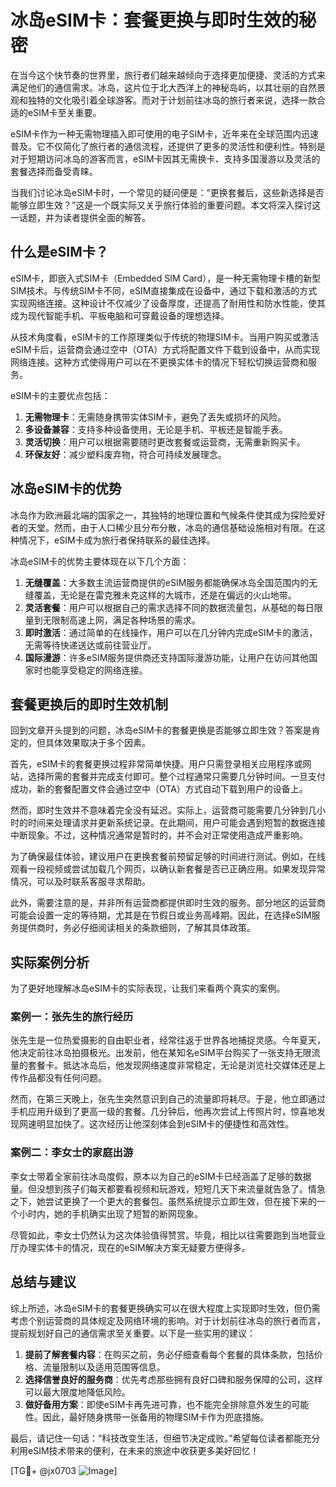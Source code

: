 # 冰岛eSIM卡：套餐更换与即时生效的秘密

在当今这个快节奏的世界里，旅行者们越来越倾向于选择更加便捷、灵活的方式来满足他们的通信需求。冰岛，这片位于北大西洋上的神秘岛屿，以其壮丽的自然景观和独特的文化吸引着全球游客。而对于计划前往冰岛的旅行者来说，选择一款合适的eSIM卡至关重要。

eSIM卡作为一种无需物理插入即可使用的电子SIM卡，近年来在全球范围内迅速普及。它不仅简化了旅行者的通信流程，还提供了更多的灵活性和便利性。特别是对于短期访问冰岛的游客而言，eSIM卡因其无需换卡、支持多国漫游以及灵活的套餐选择而备受青睐。

当我们讨论冰岛eSIM卡时，一个常见的疑问便是：“更换套餐后，这些新选择是否能够立即生效？”这是一个既实际又关乎旅行体验的重要问题。本文将深入探讨这一话题，并为读者提供全面的解答。

## 什么是eSIM卡？

eSIM卡，即嵌入式SIM卡（Embedded SIM Card），是一种无需物理卡槽的新型SIM技术。与传统SIM卡不同，eSIM直接集成在设备中，通过下载和激活的方式实现网络连接。这种设计不仅减少了设备厚度，还提高了耐用性和防水性能，使其成为现代智能手机、平板电脑和可穿戴设备的理想选择。

从技术角度看，eSIM卡的工作原理类似于传统的物理SIM卡。当用户购买或激活eSIM卡后，运营商会通过空中（OTA）方式将配置文件下载到设备中，从而实现网络连接。这种方式使得用户可以在不更换实体卡的情况下轻松切换运营商和服务。

eSIM卡的主要优点包括：

1. **无需物理卡**：无需随身携带实体SIM卡，避免了丢失或损坏的风险。
2. **多设备兼容**：支持多种设备使用，无论是手机、平板还是智能手表。
3. **灵活切换**：用户可以根据需要随时更改套餐或运营商，无需重新购买卡。
4. **环保友好**：减少塑料废弃物，符合可持续发展理念。

## 冰岛eSIM卡的优势

冰岛作为欧洲最北端的国家之一，其独特的地理位置和气候条件使其成为探险爱好者的天堂。然而，由于人口稀少且分布分散，冰岛的通信基础设施相对有限。在这种情况下，eSIM卡成为旅行者保持联系的最佳选择。

冰岛eSIM卡的优势主要体现在以下几个方面：

1. **无缝覆盖**：大多数主流运营商提供的eSIM服务都能确保冰岛全国范围内的无缝覆盖，无论是在雷克雅未克这样的大城市，还是在偏远的火山地带。
2. **灵活套餐**：用户可以根据自己的需求选择不同的数据流量包，从基础的每日限量到无限制高速上网，满足各种场景的需求。
3. **即时激活**：通过简单的在线操作，用户可以在几分钟内完成eSIM卡的激活，无需等待快递送达或前往营业厅。
4. **国际漫游**：许多eSIM服务提供商还支持国际漫游功能，让用户在访问其他国家时也能享受稳定的网络连接。

## 套餐更换后的即时生效机制

回到文章开头提到的问题，冰岛eSIM卡的套餐更换是否能够立即生效？答案是肯定的，但具体效果取决于多个因素。

首先，eSIM卡的套餐更换过程非常简单快捷。用户只需登录相关应用程序或网站，选择所需的套餐并完成支付即可。整个过程通常只需要几分钟时间。一旦支付成功，新的套餐配置文件会通过空中（OTA）方式自动下载到用户的设备上。

然而，即时生效并不意味着完全没有延迟。实际上，运营商可能需要几分钟到几小时的时间来处理请求并更新系统记录。在此期间，用户可能会遇到短暂的数据连接中断现象。不过，这种情况通常是暂时的，并不会对正常使用造成严重影响。

为了确保最佳体验，建议用户在更换套餐前预留足够的时间进行测试。例如，在线观看一段视频或尝试加载几个网页，以确认新套餐是否已正确应用。如果发现异常情况，可以及时联系客服寻求帮助。

此外，需要注意的是，并非所有运营商都提供即时生效的服务。部分地区的运营商可能会设置一定的等待期，尤其是在节假日或业务高峰期。因此，在选择eSIM服务提供商时，务必仔细阅读相关的条款细则，了解其具体政策。

## 实际案例分析

为了更好地理解冰岛eSIM卡的实际表现，让我们来看两个真实的案例。

### 案例一：张先生的旅行经历

张先生是一位热爱摄影的自由职业者，经常往返于世界各地捕捉灵感。今年夏天，他决定前往冰岛拍摄极光。出发前，他在某知名eSIM平台购买了一张支持无限流量的套餐卡。抵达冰岛后，他发现网络速度非常稳定，无论是浏览社交媒体还是上传作品都没有任何问题。

然而，在第三天晚上，张先生突然意识到自己的流量即将耗尽。于是，他立即通过手机应用升级到了更高一级的套餐。几分钟后，他再次尝试上传照片时，惊喜地发现网速明显加快了。这次经历让他深刻体会到eSIM卡的便捷性和高效性。

### 案例二：李女士的家庭出游

李女士带着全家前往冰岛度假，原本以为自己的eSIM卡已经涵盖了足够的数据量。但没想到孩子们每天都要看视频和玩游戏，短短几天下来流量就告急了。情急之下，她尝试更换了一个更大的套餐包。虽然系统提示立即生效，但在接下来的一个小时内，她的手机确实出现了短暂的断网现象。

尽管如此，李女士仍然认为这次体验值得赞赏。毕竟，相比以往需要跑到当地营业厅办理实体卡的情况，现在的eSIM解决方案无疑要方便得多。

## 总结与建议

综上所述，冰岛eSIM卡的套餐更换确实可以在很大程度上实现即时生效，但仍需考虑个别运营商的具体规定及网络环境的影响。对于计划前往冰岛的旅行者而言，提前规划好自己的通信需求至关重要。以下是一些实用的建议：

1. **提前了解套餐内容**：在购买之前，务必仔细查看每个套餐的具体条款，包括价格、流量限制以及适用范围等信息。
2. **选择信誉良好的服务商**：优先考虑那些拥有良好口碑和服务保障的公司，这样可以最大限度地降低风险。
3. **做好备用方案**：即使eSIM卡再先进可靠，也不能完全排除意外发生的可能性。因此，最好随身携带一张备用的物理SIM卡作为兜底措施。

最后，请记住一句话：“科技改变生活，但细节决定成败。”希望每位读者都能充分利用eSIM技术带来的便利，在未来的旅途中收获更多美好回忆！

[TG💪+ @jx0703 ![Image](https://github.com/user-attachments/assets/dbca1d08-cadb-493c-b0ec-ad6f7a83f270)]